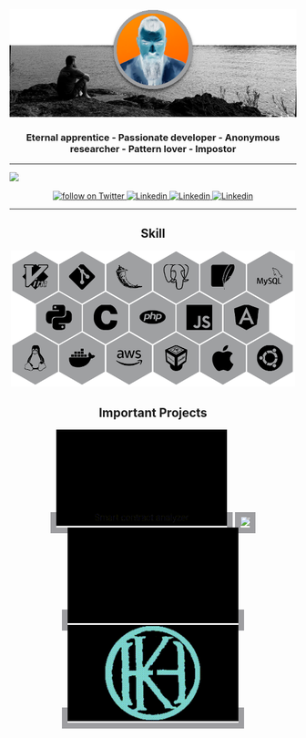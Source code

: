 <!-- ![](https://github.com/KennBro/KennBro/blob/main/img/Banner-avatar.png) -->
<!-- ![](/img/Banner-avatar.png) -->
<div align="center">
    <img alt="banner" src="/img/Banner-avatar.png">
</div>

<h3 align="center">Eternal apprentice - Passionate developer - Anonymous researcher - Pattern lover - Impostor</h3>

<!-- <h3 align="center">Eternal apprentice</h3>
<h3 align="center">Passionate developer</h3>
<h3 align="center">Anonymous researcher</h3>
<h3 align="center">Pattern lover</h3>
<h3 align="center">Impostor</h3> -->

---

![](https://komarev.com/ghpvc/?username=KennBro&color=grey&style=for-the-badge)

<div align="center" style="margin-bottom: 10px;">
    <a href="https://twitter.com/intent/follow?screen_name=kennbroorg">
        <img alt="follow on Twitter" src="https://img.shields.io/twitter/follow/kennbroorg?style=for-the-badge&logo=X&logoColor=white&labelColor=black&color=black">
    </a>
    <a href="https://www.linkedin.com/in/kennbro/">
        <img alt="Linkedin" src="https://img.shields.io/badge/LinkedIn-0077B5?style=for-the-badge&logo=linkedin&logoColor=white">
    </a>
    <a href="mailto:kennbro@protonmail.com">
        <img alt="Linkedin" src="https://img.shields.io/badge/ProtonMail-8B89CC?style=for-the-badge&logo=protonmail&logoColor=white">
    </a>
    <a href="https://telegram.me/kennbro">
        <img alt="Linkedin" src="https://img.shields.io/badge/Telegram-2CA5E0?style=for-the-badge&logo=telegram&logoColor=white">
    </a>
</div>

---

<h2 align="center">Skill</h2>

<div align="center">
    <img alt="skill" src="/img/Skill-trx.png">
</div>

<h2 align="center">Important Projects</h2>

<div align="center">
    <a href="https://github.com/kennbroorg/poorskeme" style="border: 10px solid #9E9EA1;"><img width="300" src="/img/poor-evo.gif"></a>
    <a href="https://github.com/kennbroorg/iKy" style="border: 10px solid #9E9EA1;"><img width="300" src="/img/iKySol.gif"></a>
    <a href="https://github.com/KennBro/Fecalface" style="border: 10px solid #9E9EA1;"><img width="300" src="/img/ff.gif"></a>
    <a href="https://github.com/kennbroorg/trackenn" style="border: 10px solid #9E9EA1;"><img width="300" src="/img/trackenn.gif"></a>
</div>
